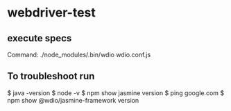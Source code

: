 # webdriver-test

## execute specs
Command: ./node_modules/.bin/wdio wdio.conf.js


## To troubleshoot run
 $ java -version
 $ node -v
 $ npm show jasmine version
 $ ping google.com
 $ npm show @wdio/jasmine-framework version
 